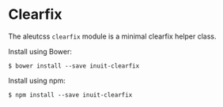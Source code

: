 # Clearfix

The aleutcss `clearfix` module is a minimal clearfix helper class.

Install using Bower:

    $ bower install --save inuit-clearfix

Install using npm:

    $ npm install --save inuit-clearfix
